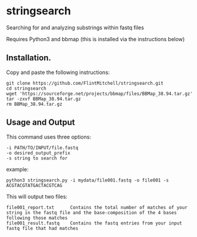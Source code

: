 # stringsearch
Searching for and analyzing substrings within fastq files 

Requires Python3 and bbmap (this is installed via the instructions below)

## Installation.

Copy and paste the following instructions:

```
git clone https://github.com/FlintMitchell/stringsearch.git
cd stringsearch
wget 'https://sourceforge.net/projects/bbmap/files/BBMap_38.94.tar.gz'
tar -zxvf BBMap_38.94.tar.gz
rm BBMap_38.94.tar.gz

```

## Usage and Output

This command uses three options:
```
-i PATH/TO/INPUT/file.fastq
-o desired_output_prefix
-s string to search for
```
example:
```
python3 stringsearch.py -i mydata/file001.fastq -o file001 -s ACGTACGTATGACTACGTCAG
```

This will output two files:
```
file001_report.txt      Contains the total number of matches of your string in the fastq file and the base-composition of the 4 bases following those matches
file001_result.fastq    Contains the fastq entries from your input fastq file that had matches 
```
